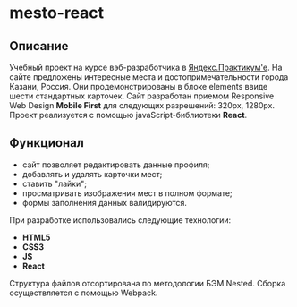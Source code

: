 # mesto-react

## Описание
Учебный проект на курсе вэб-разработчика в [Яндекс.Практикум'е](https://practicum.yandex.ru/profile/web/). На сайте предложены интересные места и достопримечательности города Казани, Россия. Они продемонстрированы в блоке elements ввиде шести стандартных карточек. Сайт разработан приемом Responsive Web Design **Mobile First** для следующих разрешений: 320px, 1280px. Проект реализуется с помощью javaScript-библиотеки **React**.

## Функционал
* сайт позволяет редактировать данные профиля;
* добавлять и удалять карточки мест;
* ставить "лайки";
* просматривать изображения мест в полном формате;
* формы заполнения данных валидируются.

При разработке использовались следующие технологии:
* **HTML5**
* **CSS3**
* **JS**
* **React**

Структура файлов отсортирована по методологии БЭМ Nested. Сборка осуществляется с помощью Webpack.

